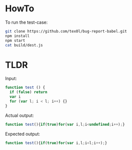 # HowTo
To run the test-case:
```bash
git clone https://github.com/tex0l/bug-report-babel.git
npm install
npm start
cat build/dest.js
```

# TLDR

Input:
```javascript
function test () {
  if (false) return
  var i
  for (var l; i < l; i++) {}
}

```

Actual output:
```javascript
function test(){if(true)for(var i,l;i<undefined;i++);}
```

Expected output:
```javascript
function test(){if(true)for(var i,l;i<l;i++);}
```
